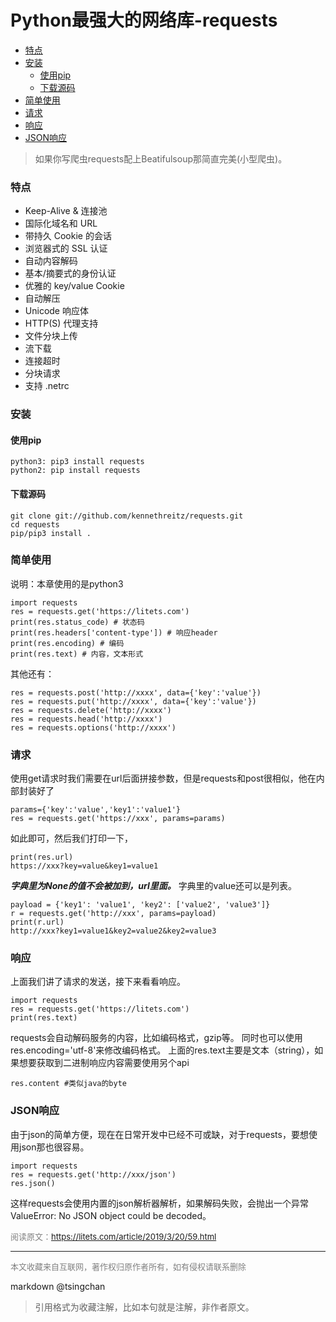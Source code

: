 Python最强大的网络库-requests
======================================


- [特点](#特点)
- [安装](#安装)
    - [使用pip](#使用pip)
    - [下载源码](#下载源码)
- [简单使用](#简单使用)
- [请求](#请求)
- [响应](#响应)
- [JSON响应](#json响应)


> 如果你写爬虫requests配上Beatifulsoup那简直完美(小型爬虫)。

### 特点

- Keep-Alive & 连接池
- 国际化域名和 URL
- 带持久 Cookie 的会话
- 浏览器式的 SSL 认证
- 自动内容解码
- 基本/摘要式的身份认证
- 优雅的 key/value Cookie
- 自动解压
- Unicode 响应体
- HTTP(S) 代理支持
- 文件分块上传
- 流下载
- 连接超时
- 分块请求
- 支持 .netrc 

### 安装

#### 使用pip

```
python3: pip3 install requests
python2: pip install requests

```


#### 下载源码

```
git clone git://github.com/kennethreitz/requests.git
cd requests
pip/pip3 install .

```


### 简单使用

说明：本章使用的是python3

```
import requests
res = requests.get('https://litets.com')
print(res.status_code) # 状态码
print(res.headers['content-type']) # 响应header
print(res.encoding) # 编码
print(res.text) # 内容，文本形式

```


其他还有：

```
res = requests.post('http://xxxx', data={'key':'value'})
res = requests.put('http://xxxx', data={'key':'value'})
res = requests.delete('http://xxxx')
res = requests.head('http://xxxx')
res = requests.options('http://xxxx')

```


### 请求

使用get请求时我们需要在url后面拼接参数，但是requests和post很相似，他在内部封装好了

```
params={'key':'value','key1':'value1'}
res = requests.get('https://xxx', params=params)

```


如此即可，然后我们打印一下，

```
print(res.url)
https://xxx?key=value&key1=value1

```


***字典里为None的值不会被加到，url里面。*** 字典里的value还可以是列表。

```
payload = {'key1': 'value1', 'key2': ['value2', 'value3']}
r = requests.get('http://xxx', params=payload)
print(r.url)
http://xxx?key1=value1&key2=value2&key2=value3

```


### 响应

上面我们讲了请求的发送，接下来看看响应。

```
import requests
res = requests.get('https://litets.com')
print(res.text)

```


requests会自动解码服务的内容，比如编码格式，gzip等。 同时也可以使用res.encoding='utf-8'来修改编码格式。 上面的res.text主要是文本（string），如果想要获取到二进制响应内容需要使用另个api

```
res.content #类似java的byte

```


### JSON响应

由于json的简单方便，现在在日常开发中已经不可或缺，对于requests，要想使用json那也很容易。

```
import requests
res = requests.get('http://xxx/json')
res.json()

```


这样requests会使用内置的json解析器解析，如果解码失败，会抛出一个异常ValueError: No JSON object could be decoded。

<font size=2 color=grey>阅读原文：https://litets.com/article/2019/3/20/59.html</font>


----
<font size=2 color='grey'>本文收藏来自互联网，著作权归原作者所有，如有侵权请联系删除</font>

markdown @tsingchan 

> 引用格式为收藏注解，比如本句就是注解，非作者原文。
